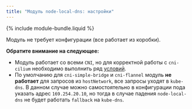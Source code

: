 ```yaml
---
title: "Модуль node-local-dns: настройки"
---
```


{% include module-bundle.liquid %}

Модуль не требует конфигурации (все работает из коробки).

**Обратите внимание на следующее:**
- Модуль работает со всеми `CNI`, но для корректной работы с `cni-cilium` необходимо выполнить ряд [условий](../../../../../modules/021-cni-cilium/docs/README_RU.md/#ограничения).
- По умолчанию для `cni-simple-bridge` и `cni-flannel` модуль **не работает** для запросов из `hostNetwork`, все запросы уходят в `kube-dns`. В данном случае можно самостоятельно в конфигурации пода указать адрес `169.254.20.10`, но тогда в случае падения `node-local-dns` не будет работать `fallback` на `kube-dns`.
